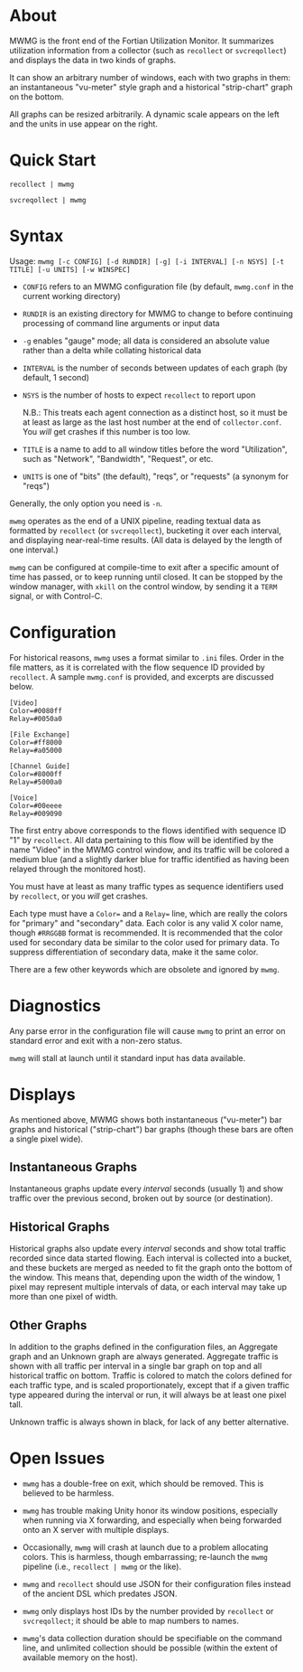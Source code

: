 # About

MWMG is the front end of the Fortian Utilization Monitor.  It summarizes
utilization information from a collector (such as `recollect` or
`svcreqollect`) and displays the data in two kinds of graphs.

It can show an arbitrary number of windows, each with two graphs in them: an
instantaneous "vu-meter" style graph and a historical "strip-chart" graph on
the bottom.

All graphs can be resized arbitrarily.  A dynamic scale appears on the left
and the units in use appear on the right.

# Quick Start

`recollect | mwmg`

`svcreqollect | mwmg`

# Syntax

Usage: `mwmg [-c CONFIG] [-d RUNDIR] [-g] [-i INTERVAL] [-n NSYS] [-t TITLE] [-u UNITS] [-w WINSPEC]`

- `CONFIG` refers to an MWMG configuration file (by default, `mwmg.conf` in
  the current working directory)

- `RUNDIR` is an existing directory for MWMG to change to before continuing
  processing of command line arguments or input data

- `-g` enables "gauge" mode; all data is considered an absolute value rather
  than a delta while collating historical data

- `INTERVAL` is the number of seconds between updates of each graph (by
  default, 1 second)

- `NSYS` is the number of hosts to expect `recollect` to report upon

  N.B.: This treats each agent connection as a distinct host, so it must be
  at least as large as the last host number at the end of `collector.conf`.
  You *will* get crashes if this number is too low.

- `TITLE` is a name to add to all window titles before the word
  "Utilization", such as "Network", "Bandwidth", "Request", or etc.

- `UNITS` is one of "bits" (the default), "reqs", or "requests" (a synonym
  for "reqs")

Generally, the only option you need is `-n`.

`mwmg` operates as the end of a UNIX pipeline, reading textual data as
formatted by `recollect` (or `svcreqollect`), bucketing it over each
interval, and displaying near-real-time results.  (All data is delayed by
the length of one interval.)

`mwmg` can be configured at compile-time to exit after a specific amount of
time has passed, or to keep running until closed.  It can be stopped by the
window manager, with `xkill` on the control window, by sending it a `TERM`
signal, or with Control-C.

# Configuration

For historical reasons, `mwmg` uses a format similar to `.ini` files.  Order
in the file matters, as it is correlated with the flow sequence ID provided
by `recollect`.  A sample `mwmg.conf` is provided, and excerpts are
discussed below.

    [Video]
    Color=#0080ff
    Relay=#0050a0
    
    [File Exchange]
    Color=#ff8000
    Relay=#a05000
    
    [Channel Guide]
    Color=#8000ff
    Relay=#5000a0
    
    [Voice]
    Color=#00eeee
    Relay=#009090

The first entry above corresponds to the flows identified with sequence ID
"1" by `recollect`.  All data pertaining to this flow will be identified by
the name "Video" in the MWMG control window, and its traffic will be colored
a medium blue (and a slightly darker blue for traffic identified as having
been relayed through the monitored host).

You must have at least as many traffic types as sequence identifiers used by
`recollect`, or you *will* get crashes.

Each type must have a `Color=` and a `Relay=` line, which are really the
colors for "primary" and "secondary" data.  Each color is any valid X color
name, though `#RRGGBB` format is recommended.  It is recommended that the
color used for secondary data be similar to the color used for primary data.
To suppress differentiation of secondary data, make it the same color.

There are a few other keywords which are obsolete and ignored by `mwmg`.

# Diagnostics

Any parse error in the configuration file will cause `mwmg` to print an
error on standard error and exit with a non-zero status.

`mwmg` will stall at launch until it standard input has data available.

# Displays

As mentioned above, MWMG shows both instantaneous ("vu-meter") bar graphs
and historical ("strip-chart") bar graphs (though these bars are often a
single pixel wide).

## Instantaneous Graphs

Instantaneous graphs update every *interval* seconds (usually 1) and show
traffic over the previous second, broken out by source (or destination).

## Historical Graphs

Historical graphs also update every *interval* seconds and show total
traffic recorded since data started flowing.  Each interval is collected
into a bucket, and these buckets are merged as needed to fit the graph onto
the bottom of the window.  This means that, depending upon the width of the
window, 1 pixel may represent multiple intervals of data, or each interval
may take up more than one pixel of width.

## Other Graphs

In addition to the graphs defined in the configuration files, an Aggregate
graph and an Unknown graph are always generated.  Aggregate traffic is shown
with all traffic per interval in a single bar graph on top and all
historical traffic on bottom.  Traffic is colored to match the colors
defined for each traffic type, and is scaled proportionately, except that if
a given traffic type appeared during the interval or run, it will always be
at least one pixel tall.

Unknown traffic is always shown in black, for lack of any better
alternative.

# Open Issues

- `mwmg` has a double-free on exit, which should be removed.  This is
  believed to be harmless.

- `mwmg` has trouble making Unity honor its window positions, especially
  when running via X forwarding, and especially when being forwarded onto an
  X server with multiple displays.

- Occasionally, `mwmg` will crash at launch due to a problem allocating
  colors.  This is harmless, though embarrassing; re-launch the `mwmg`
  pipeline (i.e., `recollect | mwmg` or the like).

- `mwmg` and `recollect` should use JSON for their configuration files
  instead of the ancient DSL which predates JSON.

- `mwmg` only displays host IDs by the number provided by `recollect` or
  `svcreqollect`; it should be able to map numbers to names.

- `mwmg`'s data collection duration should be specifiable on the command
  line, and unlimited collection should be possible (within the extent of
  available memory on the host).
